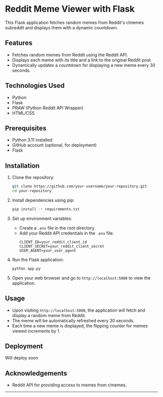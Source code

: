 # Reddit Meme Viewer with Flask
This Flask application fetches random memes from Reddit's r/memes subreddit and displays them with a dynamic countdown.

## Features

- Fetches random memes from Reddit using the Reddit API.
- Displays each meme with its title and a link to the original Reddit post.
- Dynamically updates a countdown for displaying a new meme every 30 seconds.

## Technologies Used

- Python
- Flask
- PRAW (Python Reddit API Wrapper)
- HTML/CSS

## Prerequisites

- Python 3.11 installed
- GitHub account (optional, for deployment)
- Flask

## Installation

1. Clone the repository:

   ```bash
   git clone https://github.com/your-username/your-repository.git
   cd your-repository
   ```

2. Install dependencies using pip:

   ```bash
   pip install -r requirements.txt
   ```

3. Set up environment variables:
   
   - Create a `.env` file in the root directory.
   - Add your Reddit API credentials in the `.env` file:
     ```
     CLIENT_ID=your_reddit_client_id
     CLIENT_SECRET=your_reddit_client_secret
     USER_AGENT=your_user_agent
     ```

4. Run the Flask application:

   ```bash
   python app.py
   ```

5. Open your web browser and go to `http://localhost:5000` to view the application.

## Usage

- Upon visiting `http://localhost:5000`, the application will fetch and display a random meme from Reddit.
- The meme will be automatically refreshed every 30 seconds.
- Each time a new meme is displayed, the flipping counter for memes viewed increments by 1.

## Deployment

Will deploy soon

## Acknowledgements

- Reddit API for providing access to memes from r/memes.
---